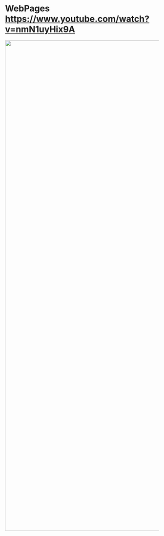 # WebPages https://www.youtube.com/watch?v=nmN1uyHix9A
<p align="center">
  <img src="preview.png" alt="preview del proyecto"  width="1600">
</p>